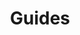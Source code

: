 ---
title: Guides
description: Similar to a blog but more educational directed
icon: pixelophilia-compass
eleventyNavigation:
  key: Guides
  parent: Digital Garden
  order: 1
---